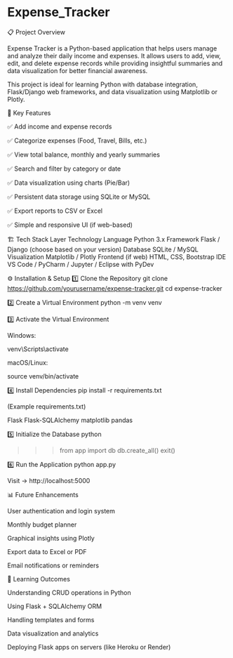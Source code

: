 # Expense_Tracker
📋 Project Overview

Expense Tracker is a Python-based application that helps users manage and analyze their daily income and expenses.
It allows users to add, view, edit, and delete expense records while providing insightful summaries and data visualization for better financial awareness.

This project is ideal for learning Python with database integration, Flask/Django web frameworks, and data visualization using Matplotlib or Plotly.

🧠 Key Features

✅ Add income and expense records


✅ Categorize expenses (Food, Travel, Bills, etc.)


✅ View total balance, monthly and yearly summaries


✅ Search and filter by category or date


✅ Data visualization using charts (Pie/Bar)


✅ Persistent data storage using SQLite or MySQL


✅ Export reports to CSV or Excel


✅ Simple and responsive UI (if web-based)


🏗️ Tech Stack
Layer	Technology
Language	Python 3.x
Framework	Flask / Django (choose based on your version)
Database	SQLite / MySQL
Visualization	Matplotlib / Plotly
Frontend (if web)	HTML, CSS, Bootstrap
IDE	VS Code / PyCharm / Jupyter / Eclipse with PyDev

⚙️ Installation & Setup
1️⃣ Clone the Repository
git clone https://github.com/yourusername/expense-tracker.git
cd expense-tracker

2️⃣ Create a Virtual Environment
python -m venv venv

3️⃣ Activate the Virtual Environment

Windows:

venv\Scripts\activate


macOS/Linux:

source venv/bin/activate

4️⃣ Install Dependencies
pip install -r requirements.txt


(Example requirements.txt)

Flask
Flask-SQLAlchemy
matplotlib
pandas

5️⃣ Initialize the Database
python
>>> from app import db
>>> db.create_all()
>>> exit()

6️⃣ Run the Application
python app.py


Visit → http://localhost:5000

📊 Future Enhancements

User authentication and login system

Monthly budget planner

Graphical insights using Plotly

Export data to Excel or PDF

Email notifications or reminders

🧠 Learning Outcomes

Understanding CRUD operations in Python

Using Flask + SQLAlchemy ORM

Handling templates and forms

Data visualization and analytics

Deploying Flask apps on servers (like Heroku or Render)

